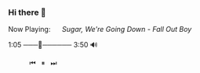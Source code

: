 ### Hi there 👋

Now Playing: &nbsp;&nbsp;&nbsp;&nbsp; *Sugar, We're Going Down - Fall Out Boy*

1:05  ───🔘────── 3:50 🔊  
  
&nbsp;&nbsp;&nbsp;&nbsp;&nbsp;&nbsp;&nbsp;&nbsp;&nbsp;&nbsp; ⏮ &nbsp; ⏸ &nbsp; ⏭

<!--
**jbjulia/jbjulia** is a ✨ _special_ ✨ repository because its `README.md` (this file) appears on your GitHub profile.

Here are some ideas to get you started:

- 🔭 I’m currently working on ...
- 🌱 I’m currently learning ...
- 👯 I’m looking to collaborate on ...
- 🤔 I’m looking for help with ...
- 💬 Ask me about ...
- 📫 How to reach me: ...
- 😄 Pronouns: ...
- ⚡ Fun fact: ...
-->
